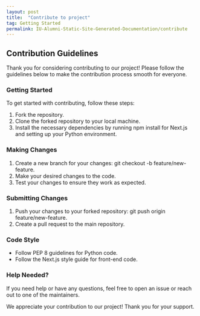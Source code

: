 ```yaml
---
layout: post
title:  "Contribute to project"
tag: Getting Started
permalink: IU-Alumni-Static-Site-Generated-Documentation/contribute
---
```

## Contribution Guidelines

Thank you for considering contributing to our project! Please follow the guidelines below to make the contribution process smooth for everyone.

### Getting Started

To get started with contributing, follow these steps:

1. Fork the repository.
2. Clone the forked repository to your local machine.
3. Install the necessary dependencies by running npm install for Next.js and setting up your Python environment.

### Making Changes

1. Create a new branch for your changes: git checkout -b feature/new-feature.
2. Make your desired changes to the code.
3. Test your changes to ensure they work as expected.

### Submitting Changes

1. Push your changes to your forked repository: git push origin feature/new-feature.
2. Create a pull request to the main repository.

### Code Style

- Follow PEP 8 guidelines for Python code.
- Follow the Next.js style guide for front-end code.

### Help Needed?

If you need help or have any questions, feel free to open an issue or reach out to one of the maintainers.

We appreciate your contribution to our project! Thank you for your support.